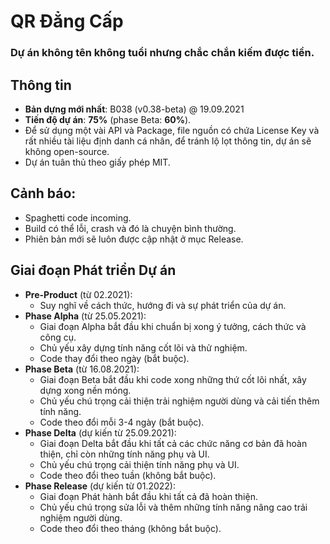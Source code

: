 # QR Đẳng Cấp
### Dự án không tên không tuổi nhưng chắc chắn kiếm được tiền.

## Thông tin
- **Bản dựng mới nhất**: B038 (v0.38-beta) @ 19.09.2021
- **Tiến độ dự án**: **75%** (phase Beta: **60%**).
- Để sử dụng một vài API và Package, file nguồn có chứa License Key và rất nhiều tài liệu định danh cá nhân, để tránh lộ lọt thông tin, dự án sẽ không open-source.
- Dự án tuân thủ theo giấy phép MIT.

## Cảnh báo:
- Spaghetti code incoming.
- Build có thể lỗi, crash và đó là chuyện bình thường.
- Phiên bản mới sẽ luôn được cập nhật ở mục Release.

## Giai đoạn Phát triển Dự án
* **Pre-Product** (từ 02.2021): 
  - Suy nghĩ về cách thức, hướng đi và sự phát triển của dự án.
* **Phase Alpha** (từ 25.05.2021): 
  - Giai đoạn Alpha bắt đầu khi chuẩn bị xong ý tưởng, cách thức và công cụ. 
  - Chủ yếu xây dựng tính năng cốt lõi và thử nghiệm. 
  - Code thay đổi theo ngày (bắt buộc).
* **Phase Beta** (từ 16.08.2021):
  - Giai đoạn Beta bắt đầu khi code xong những thứ cốt lõi nhất, xây dựng xong nền móng.
  - Chủ yếu chú trọng cải thiện trải nghiệm người dùng và cải tiến thêm tính năng.
  - Code theo đổi mỗi 3-4 ngày (bắt buộc).
* **Phase Delta** (dự kiến từ 25.09.2021): 
  - Giai đoạn Delta bắt đầu khi tất cả các chức năng cơ bản đã hoàn thiện, chỉ còn những tính năng phụ và UI.
  - Chủ yếu chú trọng cải thiện tính năng phụ và UI.
  - Code theo đổi theo tuần (không bắt buộc).
* **Phase Release** (dự kiến từ 01.2022):
  - Giai đoạn Phát hành bắt đầu khi tất cả đã hoàn thiện.
  - Chủ yếu chú trọng sửa lỗi và thêm những tính năng nâng cao trải nghiệm người dùng.
  - Code theo đổi theo tháng (không bắt buộc).
